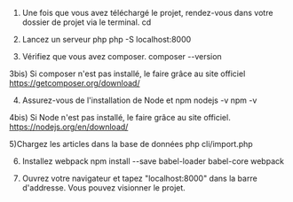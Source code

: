 1) Une fois que vous avez téléchargé le projet, rendez-vous dans votre dossier de projet via le terminal.
	cd <chemin du dossier>

2) Lancez un serveur php
	php -S localhost:8000

3) Vérifiez que vous avez composer.
	composer --version

3bis) Si composer n'est pas installé, le faire grâce au site officiel
	https://getcomposer.org/download/

4) Assurez-vous de l'installation de Node et npm
	nodejs -v
	npm -v

4bis) Si Node n'est pas installé, le faire grâce au site officiel.
	https://nodejs.org/en/download/

5)Chargez les articles dans la base de données
	php cli/import.php

6) Installez webpack
	npm install --save babel-loader babel-core webpack

7) Ouvrez votre navigateur et tapez "localhost:8000" dans la barre d'addresse. Vous pouvez visionner le projet.

